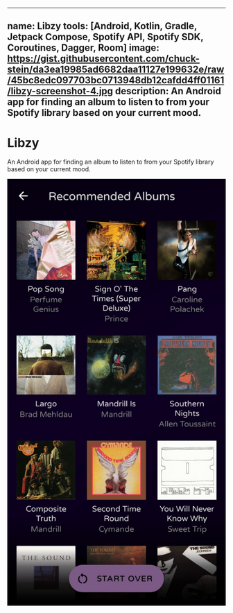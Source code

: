  ---
 name: Libzy
 tools: [Android, Kotlin, Gradle, Jetpack Compose, Spotify API, Spotify SDK, Coroutines, Dagger, Room]
 image: https://gist.githubusercontent.com/chuck-stein/da3ea19985ad6682daa11127e199632e/raw/45bc8edc097703bc0713948db12cafdd4ff01161/libzy-screenshot-4.jpg
 description: An Android app for finding an album to listen to from your Spotify library based on your current mood.
 ---

# Libzy

An Android app for finding an album to listen to from your Spotify library based on your current mood.

![Libzy Screenshot](../assets/projects/libzy/libzy.jpg?raw=true "Libzy")
